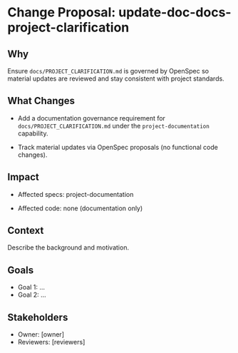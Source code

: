 # Change Proposal: update-doc-docs-project-clarification

## Why

Ensure `docs/PROJECT_CLARIFICATION.md` is governed by OpenSpec so material updates are reviewed and stay consistent with project standards.

## What Changes

- Add a documentation governance requirement for `docs/PROJECT_CLARIFICATION.md` under the `project-documentation` capability.

- Track material updates via OpenSpec proposals (no functional code changes).

## Impact

- Affected specs: project-documentation

- Affected code: none (documentation only)

## Context

Describe the background and motivation.


## Goals

- Goal 1: ...
- Goal 2: ...


## Stakeholders

- Owner: [owner]
- Reviewers: [reviewers]

